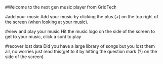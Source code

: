 #Welcome to the next gen music player from GridTech

#add your music 
Add your music by clicking the plus (+) on the top right of the screen (when looking at your music).

#view and play your music
Hit the music logo on the side of the screen to get to your music, click a sont to play

#recover lost data
Did you have a large library of songs but you lost them all, no worries just read this(get to it by hitting the question mark (?) on the side of the screen)
<br>
